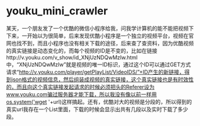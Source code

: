 # youku_mini_crawler

某天，一个朋友发了一个优酷的微信小程序给我，问我学计算机的能不能把视频下下来，一开始以为很简单，后来发现优酷小程序是一个独立的视频平台，视频在官网也找不到，而且小程序也没有相关下载的途径，后来查了查资料，因为优酷视频的真实链接是动态变化的，而每个视频的ID是不变的，比如在链接http://v.youku.com/v_show/id_XNjUzNDQwMzIw.html中，“XNjUzNDQwMzIw”就是视频的唯一ID标识，通过这个ID可以通过GET方式请求“http://v.youku.com/player/getPlayList/VideoIDS/”+ID产生的新链接，得到json格式的视频信息，然后组装成视频的真实链接，这个真实链接也是有时效性的，而且向这个真实链接发起请求的时候必须把头的Referer设为www.youku.com骗过服务器才能下载，所以我没有像以前一样用os.system('wget '+url)这样搞起。还有，优酷对大的视频是分段的，所以得到的真实url我存在一个List里面，下载的时候会显示出共有几段以及实时下载了多少段。
